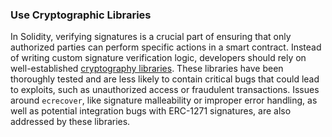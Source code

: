 ### Use Cryptographic Libraries

In Solidity, verifying signatures is a crucial part of ensuring that only authorized parties can perform specific actions in a smart contract. Instead of writing custom signature verification logic, developers should rely on well-established [cryptography libraries](https://github.com/OpenZeppelin/openzeppelin-contracts/tree/master/contracts/utils/cryptography).
These libraries have been thoroughly tested and are less likely to contain critical bugs that could lead to exploits, such as unauthorized access or fraudulent transactions. Issues around `ecrecover`, like signature malleability or improper error handling, as well as potential integration bugs with ERC-1271 signatures, are also addressed by these libraries.